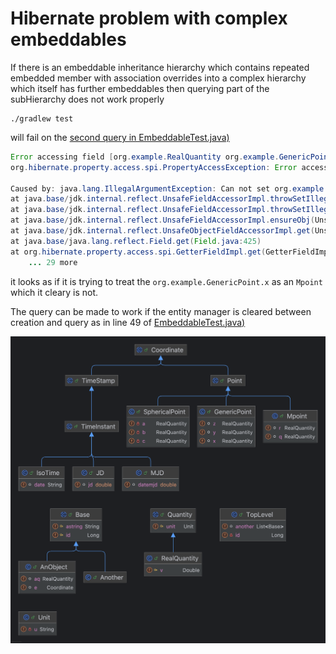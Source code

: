 Hibernate problem with complex embeddables
============================================

If there is an embeddable inheritance hierarchy which contains repeated embedded member with association overrides into a complex hierarchy which itself has further embeddables then querying part of the subHierarchy does not work properly

```
./gradlew test
```

will fail on the [second query in EmbeddableTest.java)](./src/test/java/org/example/EmbeddableTest.java)

```java
Error accessing field [org.example.RealQuantity org.example.GenericPoint.x] by reflection for persistent property [org.example.GenericPoint#x] : org.example.Mpoint@1fb00a6d
org.hibernate.property.access.spi.PropertyAccessException: Error accessing field [org.example.RealQuantity org.example.GenericPoint.x] by reflection for persistent property [org.example.GenericPoint#x] : org.example.Mpoint@1fb00a6d

Caused by: java.lang.IllegalArgumentException: Can not set org.example.RealQuantity field org.example.GenericPoint.x to org.example.Mpoint
at java.base/jdk.internal.reflect.UnsafeFieldAccessorImpl.throwSetIllegalArgumentException(UnsafeFieldAccessorImpl.java:167)
at java.base/jdk.internal.reflect.UnsafeFieldAccessorImpl.throwSetIllegalArgumentException(UnsafeFieldAccessorImpl.java:171)
at java.base/jdk.internal.reflect.UnsafeFieldAccessorImpl.ensureObj(UnsafeFieldAccessorImpl.java:58)
at java.base/jdk.internal.reflect.UnsafeObjectFieldAccessorImpl.get(UnsafeObjectFieldAccessorImpl.java:36)
at java.base/java.lang.reflect.Field.get(Field.java:425)
at org.hibernate.property.access.spi.GetterFieldImpl.get(GetterFieldImpl.java:49)
	... 29 more

```

it looks as if it is trying to treat the `org.example.GenericPoint.x` as an `Mpoint` which it cleary is not.

The query can be made to work if the entity manager is cleared between creation and query as in line 49 of  [EmbeddableTest.java)](./src/test/java/org/example/EmbeddableTest.java)


![example.png](example.png)

